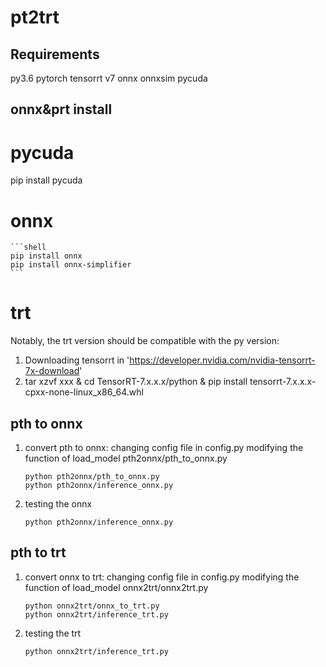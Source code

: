 # pt2trt

## Requirements
py3.6
pytorch
tensorrt v7
onnx
onnxsim
pycuda

## onnx&prt install
# pycuda
pip install pycuda
# onnx
    ```shell
    pip install onnx
    pip install onnx-simplifier
    ```

# trt 
Notably, the trt version should be compatible with the py version:
1. Downloading tensorrt in 'https://developer.nvidia.com/nvidia-tensorrt-7x-download'
2. tar xzvf xxx & cd TensorRT-7.x.x.x/python & pip install tensorrt-7.x.x.x-cpxx-none-linux_x86_64.whl

## pth to onnx
1. convert pth to onnx:
    changing config file in config.py
    modifying the function of load_model pth2onnx/pth_to_onnx.py
    ``` shell
    python pth2onnx/pth_to_onnx.py
    python pth2onnx/inference_onnx.py
    ```

2. testing the onnx
    ``` shell
    python pth2onnx/inference_onnx.py
    ```

## pth to trt
1. convert onnx to trt:
    changing config file in config.py
    modifying the function of load_model onnx2trt/onnx2trt.py
    ``` shell
    python onnx2trt/onnx_to_trt.py
    python onnx2trt/inference_trt.py
    ```

2. testing the trt
    ``` shell
    python onnx2trt/inference_trt.py
    ```
